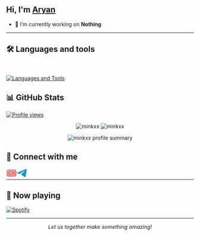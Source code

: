 ## Hi, I'm [Aryan](https://t.me/minkxx69) 
- 💫 I’m currently working on **Nothing**
---

## 🛠️ Languages and tools
</br>

[![Languages and Tools](https://skillicons.dev/icons?i=vscode,git,github,heroku,redis,mongodb,html,py,js&perline=10)](https://t.me/minkxx69)

## 📊 GitHub Stats

[![Profile views](https://komarev.com/ghpvc/?username=minkxx&label=Profile%20views)](https://github.com/minkxx)

<p align="center">
  <img src="https://github-readme-stats.vercel.app/api?username=minkxx&show_icons=true&theme=radical" alt="minkxx" />
  <img src="https://github-readme-streak-stats.herokuapp.com/?user=minkxx&theme=radical" alt="minkxx" />
</p>
<p align="center">
  <img src="https://github-profile-summary-cards.vercel.app/api/cards/profile-details?username=minkxx&theme=radical" alt="minkxx profile summary" />
</p>

## 🔗 Connect with me

<!-- png icons from https://iconscout.com/ -->
<a href="https://youtube.com/mnkxx69" class="padded"><img align="left" alt="minkxx" width="28px" src="./res/youtube.png" /></a> 
<a href="https://telegram.dog/minkxx69" class="padded"><img align="left" alt="minkxx" width="28px" src="./res/telegram.png" /></a> 
</br>

---
## 🎵 Now playing

[![Spotify](https://minkxx-spotify-readme.vercel.app/api?theme=dark&rainbow=true&scan=true&spin=True)](https://open.spotify.com/user/31uynq4le2x5h7g2erg73nu2wzzy)

---

<p align="center">
  <i>Let us together make something amazing!</i>
</p>
